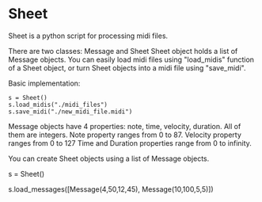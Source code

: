 # Sheet
Sheet is a python script for processing midi files.

There are two classes: Message and Sheet
Sheet object holds a list of Message objects.
You can easily load midi files using "load_midis" function of a Sheet object, or turn Sheet objects into a midi file using "save_midi".

Basic implementation:
```
s = Sheet()
s.load_midis("./midi_files")
s.save_midi("./new_midi_file.midi")
```
Message objects have 4 properties: note, time, velocity, duration.
All of them are integers. 
Note property ranges from 0 to 87.
Velocity property ranges from 0 to 127
Time and Duration properties range from 0 to infinity.

You can create Sheet objects using a list of Message objects.

s = Sheet()

s.load_messages([Message(4,50,12,45), Message(10,100,5,5)])
